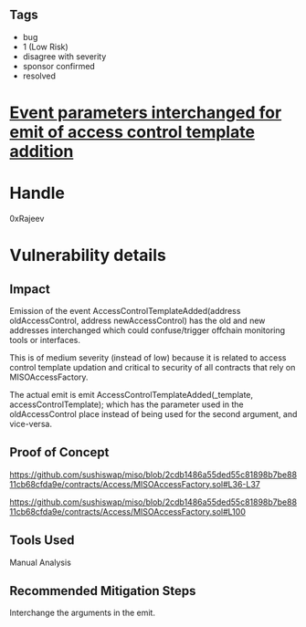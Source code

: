 ## Tags

- bug
- 1 (Low Risk)
- disagree with severity
- sponsor confirmed
- resolved

# [Event parameters interchanged for emit of access control template addition](https://github.com/code-423n4/2021-09-sushimiso-findings/issues/73) 

# Handle

0xRajeev


# Vulnerability details

## Impact

Emission of the event AccessControlTemplateAdded(address oldAccessControl, address newAccessControl) has the old and new addresses interchanged which could confuse/trigger offchain monitoring tools or interfaces. 

This is of medium severity (instead of low) because it is related to access control template updation and critical to security of all contracts that rely on MISOAccessFactory.

The actual emit is emit AccessControlTemplateAdded(_template, accessControlTemplate); which has the parameter used in the oldAccessControl place instead of being used for the second argument, and vice-versa.

## Proof of Concept
https://github.com/sushiswap/miso/blob/2cdb1486a55ded55c81898b7be8811cb68cfda9e/contracts/Access/MISOAccessFactory.sol#L36-L37

https://github.com/sushiswap/miso/blob/2cdb1486a55ded55c81898b7be8811cb68cfda9e/contracts/Access/MISOAccessFactory.sol#L100


## Tools Used
Manual Analysis

## Recommended Mitigation Steps

Interchange the arguments in the emit.

